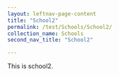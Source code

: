 ```yaml
---
layout: leftnav-page-content
title: "School2"
permalink: /test/Schools/School2/
collection_name: Schools
second_nav_title: "School2"

---
```


<div>
This is school2.
</div>

